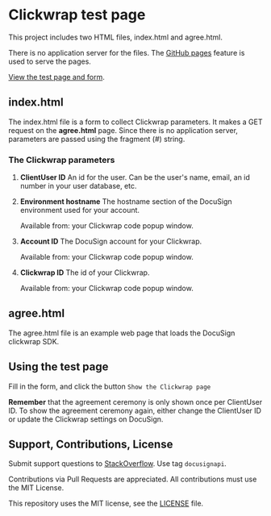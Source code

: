 # Clickwrap test page

This project includes two HTML files, index.html and agree.html.

There is no application server for the files. The 
[GitHub pages](https://pages.github.com/) feature is used to
serve the pages. 

[View the test page and form](https://docusign.github.io/clickwrap-test-page).

## index.html
The index.html file is a form to collect Clickwrap parameters. It makes a
GET request on the **agree.html** page. Since there is no 
application server, parameters are passed using the 
fragment (#) string.

### The Clickwrap parameters
1. **ClientUser ID** An id for the user. Can be the user's name, email,
   an id number in your user database, etc.
   
2. **Environment hostname** The hostname section of the DocuSign environment
   used for your account.

   Available from: your Clickwrap code popup window.

3. **Account ID** The DocuSign account for your Clickwrap.

   Available from: your Clickwrap code popup window.

3. **Clickwrap ID** The id of your Clickwrap.

   Available from: your Clickwrap code popup window.

## agree.html
The agree.html file is an example web page that loads the DocuSign
clickwrap SDK.

## Using the test page
Fill in the form, and click the button `Show the Clickwrap page`

**Remember** that the agreement ceremony is only shown once per 
ClientUser ID. To show the agreement ceremony again, either 
change the ClientUser ID or update the Clickwrap settings
on DocuSign.


## Support, Contributions, License

Submit support questions to [StackOverflow](https://stackoverflow.com). Use tag `docusignapi`.

Contributions via Pull Requests are appreciated.
All contributions must use the MIT License.

This repository uses the MIT license, see the
[LICENSE](https://github.com/docusign/eg-01-php-jwt/blob/master/LICENSE) file.
